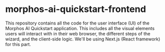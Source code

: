 # morphos-ai-quickstart-frontend
This repository contains all the code for the user interface (UI) of the Morphos AI Quickstart application. This includes all the visual elements users will interact with in their web browser, the different steps of the wizard, and the client-side logic. We'll be using Next.js (React framework) for this part.
